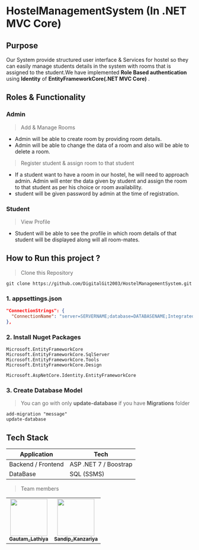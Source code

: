 # HostelManagementSystem (In .NET MVC Core)

## Purpose

Our System provide structured user interface & Services for hostel so they can easily manage students details in the system with rooms that is assigned to the student.We have implemented **Role Based authentication** using **Identity** of **EntityFrameworkCore(.NET MVC Core)** .

## Roles & Functionality

### Admin

> Add & Manage Rooms

- Admin will be able to create room by providing room details.
- Admin will be able to change the data of a room and also will be able to delete a room.

> Register student & assign room to that student

- If a student want to have a room in our hostel, he will need to approach admin. Admin will enter the data given by student and assign the room to that student as per his choice or room availability.
- student will be given password by admin at the time of registration.

### Student

> View Profile

- Student will be able to see the profile in which room details of that student will be displayed along will all room-mates.

## How to Run this project ?

> Clone this Repository

```
git clone https://github.com/DigitalGit2003/HostelManagementSystem.git
```

### 1. appsettings.json

```json
"ConnectionStrings": {
  "ConnectionName": "server=SERVERNAME;database=DATABASENAME;Integrated Security=true;"
},
```

### 2. Install Nuget Packages

```
Microsoft.EntityFrameworkCore
Microsoft.EntityFrameworkCore.SqlServer
Microsoft.EntityFrameworkCore.Tools
Microsoft.EntityFrameworkCore.Design

Microsoft.AspNetCore.Identity.EntityFrameworkCore
```

### 3. Create Database Model

> You can go with only **update-database** if you have **Migrations** folder

```
add-migration "message"
update-database
```

## Tech Stack

| Application        | Tech                  |
| ------------------ | --------------------- |
| Backend / Frontend | ASP .NET 7 / Boostrap |
| DataBase           | SQL (SSMS)            |

> Team members


<table>
  <tr>
    <td align="center">
        <a href="https://github.com/DigitalGit2003/HostelManagementSystem
/graphs/contributors">
            <img src="https://github.com/DigitalGit2003.png" width="100px;" alt=""/>
            <br />
            <sub><b>Gautam_Lathiya</b></sub>
        </a>
        <br />
    </td>
    <td align="center">
        <a href="https://github.com/DigitalGit2003/HostelManagementSystem
/graphs/contributors">
            <img src="https://github.com/Sandip-Kanzariya.png" width="100px;" alt=""/>
            <br />
            <sub><b>Sandip_Kanzariya</b></sub>
        </a>
        <br />
    </td>
    </tr>
</table>

